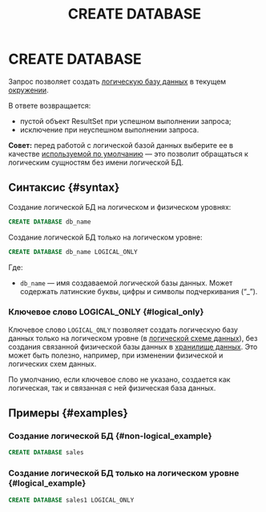 ﻿---
layout: default
title: CREATE DATABASE
nav_order: 10
parent: Запросы SQL+
grand_parent: Справочная информация
has_children: false
has_toc: false
---

# CREATE DATABASE

Запрос позволяет создать [логическую базу данных](../../../overview/main_concepts/logical_db/logical_db.md) 
в текущем [окружении](../../../overview/main_concepts/environment/environment.md).

В ответе возвращается:
*   пустой объект ResultSet при успешном выполнении запроса;
*   исключение при неуспешном выполнении запроса.

**Совет:** перед работой с логической базой данных выберите ее в качестве [используемой по умолчанию](../../../working_with_system/other_features/default_db_set-up/default_db_set-up.md) 
— это позволит обращаться к логическим сущностям без имени логической БД.

## Синтаксис {#syntax}

Создание логической БД на логическом и физическом уровнях:

```sql
CREATE DATABASE db_name
```

Создание логической БД только на логическом уровне:

```sql
CREATE DATABASE db_name LOGICAL_ONLY
```

Где:
*   `db_name` — имя создаваемой логической базы данных. Может содержать латинские буквы, цифры и символы подчеркивания (“_”).

### Ключевое слово LOGICAL_ONLY {#logical_only}

Ключевое слово `LOGICAL_ONLY` позволяет создать логическую базу данных только на логическом уровне
(в [логической схеме данных](../../../overview/main_concepts/logical_schema/logical_schema.md)), без 
создания связанной физической базы данных в [хранилище данных](../../../overview/main_concepts/data_storage/data_storage.md). 
Это может быть полезно, например, при изменении физической и логических схем данных.

По умолчанию, если ключевое слово не указано, создается как логическая, так и связанная с ней 
физическая база данных.

## Примеры {#examples}

### Создание логической БД {#non-logical_example}

```sql
CREATE DATABASE sales
```

### Создание логической БД только на логическом уровне {#logical_example}

```sql
CREATE DATABASE sales1 LOGICAL_ONLY
```